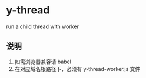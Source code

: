 # y-thread

run a child thread with worker

## 说明

1. 如需浏览器兼容请 babel
2. 在对应域名根路径下，必须有 y-thread-worker.js 文件